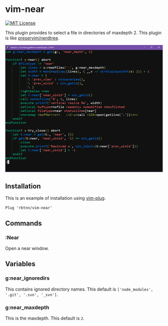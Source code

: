 
# vim-near

[![MIT License](https://img.shields.io/badge/license-MIT-blue.svg)](LICENSE)

This plugin provides to select a file in directories of maxdepth 2.
This plugin is like [preservim/nerdtree](https://github.com/preservim/nerdtree).

![](https://raw.githubusercontent.com/rbtnn/vim-near/main/near.gif)

## Installation

This is an example of installation using [vim-plug](https://github.com/junegunn/vim-plug).

```
Plug 'rbtnn/vim-near'
```

## Commands
### :Near
Open a near window.

## Variables
### g:near\_ignoredirs
This contains ignored directory names.
This default is `['node_modules', '.git', '.svn', '_svn']`.

### g:near\_maxdepth
This is the maxdepth.
This default is `2`.

